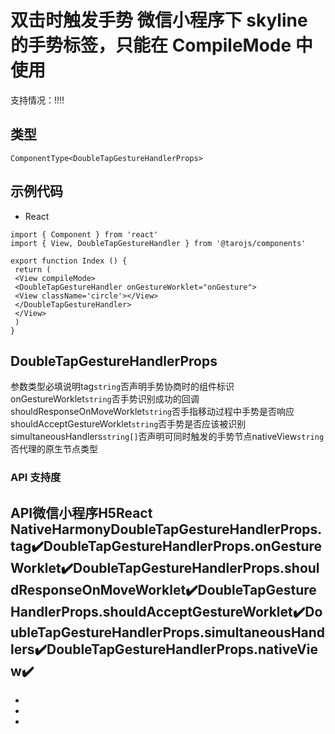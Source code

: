 # 双击时触发手势 微信小程序下 skyline 的手势标签，只能在 CompileMode 中使用
支持情况：!!!!
## 类型[​](double-tap-gesture-handler.html#类型)
```tsx
ComponentType<DoubleTapGestureHandlerProps>
```

## 示例代码[​](double-tap-gesture-handler.html#示例代码)

- React
```tsx
import { Component } from 'react'
import { View, DoubleTapGestureHandler } from '@tarojs/components'

export function Index () {
 return (
 <View compileMode>
 <DoubleTapGestureHandler onGestureWorklet="onGesture">
 <View className='circle'></View>
 </DoubleTapGestureHandler>
 </View>
 )
}
```

## DoubleTapGestureHandlerProps[​](double-tap-gesture-handler.html#doubletapgesturehandlerprops)
参数类型必填说明tag`string`否声明手势协商时的组件标识onGestureWorklet`string`否手势识别成功的回调shouldResponseOnMoveWorklet`string`否手指移动过程中手势是否响应shouldAcceptGestureWorklet`string`否手势是否应该被识别simultaneousHandlers`string[]`否声明可同时触发的手势节点nativeView`string`否代理的原生节点类型
### API 支持度[​](double-tap-gesture-handler.html#api-支持度)
API微信小程序H5React NativeHarmonyDoubleTapGestureHandlerProps.tag✔️DoubleTapGestureHandlerProps.onGestureWorklet✔️DoubleTapGestureHandlerProps.shouldResponseOnMoveWorklet✔️DoubleTapGestureHandlerProps.shouldAcceptGestureWorklet✔️DoubleTapGestureHandlerProps.simultaneousHandlers✔️DoubleTapGestureHandlerProps.nativeView✔️
- 
- 
- 

-
